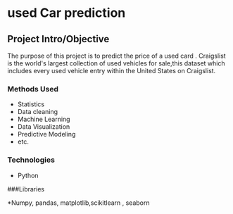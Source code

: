 
# used Car prediction



## Project Intro/Objective
The purpose of this project is to predict the price of a used card . 
Craigslist is the world's largest collection of used vehicles for sale,this dataset which includes every used vehicle entry within the United States on Craigslist.


### Methods Used
* Statistics
* Data cleaning
* Machine Learning
* Data Visualization
* Predictive Modeling
* etc.

### Technologies

* Python

###Libraries

*Numpy, pandas, matplotlib,scikitlearn , seaborn


